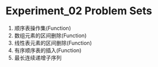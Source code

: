# Experiment_02 Problem Sets

1. 顺序表操作集(Function)
2. 数组元素的区间删除(Function)
3. 线性表元素的区间删除(Function)
4. 有序顺序表的插入(Function)
5. 最长连续递增子序列
